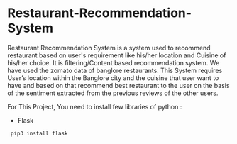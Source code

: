 # Restaurant-Recommendation-System
Restaurant Recommendation System is a system used to recommend restaurant based on user's requirement like his/her location and Cuisine of his/her choice. It is filtering/Content based recommendation system. We have used the zomato data of banglore restaurants. This System requires User’s location within the Banglore city and the cuisine that user want to have and based on that recommend best restaurant to the user on the basis of the sentiment extracted from the previous reviews of the other users.

For This Project, You need to install few libraries of python :
- Flask
```python 
 pip3 install flask 
```
